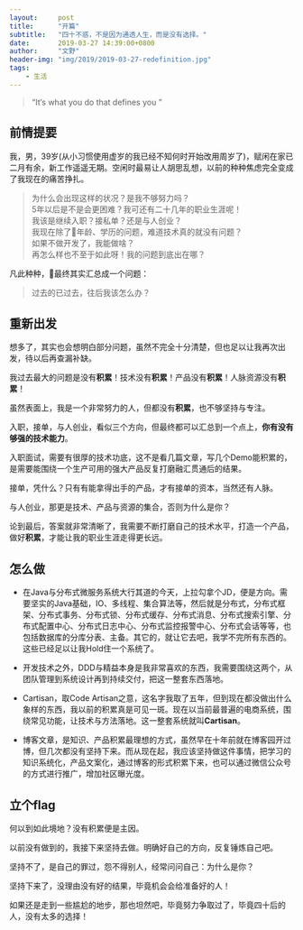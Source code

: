 ```yaml
---
layout:     post
title:      "开篇"
subtitle:   "四十不惑，不是因为通透人生，而是没有选择。"
date:       2019-03-27 14:39:00+0800
author:     "文野"
header-img: "img/2019/2019-03-27-redefinition.jpg"
tags:
    - 生活
---
```


> “It‘s what you do that defines you ”

## 前情提要

我，男，39岁(从小习惯使用虚岁的我已经不知何时开始改用周岁了)，赋闲在家已二月有余，新工作遥遥无期。空闲时最易让人胡思乱想，以前的种种焦虑完全变成了我现在的痛苦挣扎。

> 为什么会出现这样的状况？是我不够努力吗？<br/>
> 5年以后是不是会更困难？我可还有二十几年的职业生涯呢！<br/>
> 我该是继续入职？接私单？还是与人创业？<br/>
> 我现在除了年龄、学历的问题，难道技术真的就没有问题？<br/>
> 如果不做开发了，我能做啥？<br/>
> 再怎么样也不至于如此呀！我的问题到底出在哪？

凡此种种，最终其实汇总成一个问题： 

> 过去的已过去，往后我该怎么办？

## 重新出发

想多了，其实也会想明白部分问题，虽然不完全十分清楚，但也足以让我再次出发，待以后再查漏补缺。

我过去最大的问题是没有**积累**！技术没有**积累**！产品没有**积累**！人脉资源没有**积累**！

虽然表面上，我是一个非常努力的人，但都没有**积累**，也不够坚持与专注。

入职，接单，与人创业，看似三个方向，但最终都可以汇总到一个点上，**你有没有够强的技术能力**。

入职面试，需要有很厚的技术功底，这不是看几篇文章，写几个Demo能积累的，是需要能围绕一个生产可用的强大产品反复打磨融汇贯通后的结果。

接单，凭什么？只有有能拿得出手的产品，才有接单的资本，当然还有人脉。

与人创业，那更是技术、产品与资源的集合，否则为什么是你？

论到最后，答案就非常清晰了，我需要不断打磨自己的技术水平，打造一个产品，做好**积累**，才能让我的职业生涯走得更长远。


## 怎么做

+ 在Java与分布式微服务系统大行其道的今天，上拉勾拿个JD，便是方向。需要坚实的Java基础，IO、多线程、集合算法等，然后就是分布式，分布式框架、分布式事务、分布式锁、分布式缓存、分布式消息、分布式搜索引擎、分布式配置中心、分布式日志中心、分布式监控报警中心、分布式会话等等，也包括数据库的分库分表、主备。其它的，就让它去吧，我学不完所有东西的。这些已经足以让我Hold住一个系统了。

+ 开发技术之外，DDD与精益本身是我非常喜欢的东西，我需要围绕这两个，从团队管理到系统设计再到持续交付，把这一整套东西落地。

+ Cartisan，取Code Artisan之意，这名字我取了五年，但到现在都没做出什么象样的东西，我以前的积累真是可见一斑。现在以当前最普遍的电商系统，围绕常见功能，让技术与方法落地。这一整套系统就叫**Cartisan**。

+ 博客文章，是知识、产品积累最理想的方式，虽然早在十年前就在博客园开过博，但几次都没有坚持下来。而从现在起，我应该坚持做这件事情，把学习的知识系统化，产品文案化，通过博客的形式积累下来，也可以通过微信公众号的方式进行推广，增加社区曝光度。

## 立个flag

何以到如此境地？没有积累便是主因。

以前没有做到的，我接下来坚持去做。明确好自己的方向，反复锤炼自己吧。

坚持不了，是自己的罪过，怨不得别人，经常问问自己：为什么是你？

坚持下来了，没理由没有好的结果，毕竟机会会给准备好的人！

如果还是走到一些尴尬的地步，那也坦然吧，毕竟努力争取过了，毕竟四十后的人，没有太多的选择！